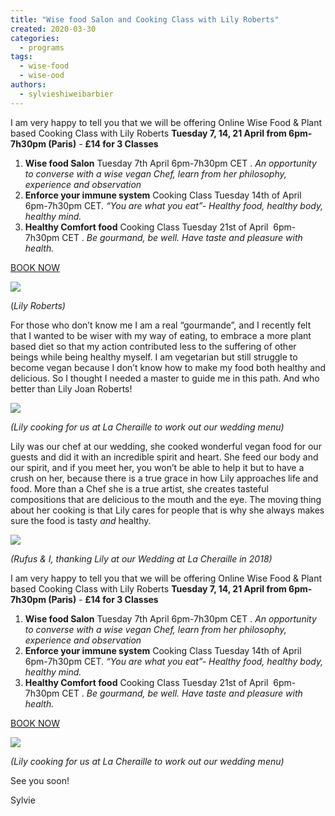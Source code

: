 ```yaml
---
title: "Wise food Salon and Cooking Class with Lily Roberts"
created: 2020-03-30
categories: 
  - programs
tags: 
  - wise-food
  - wise-ood
authors: 
  - sylvieshiweibarbier
---
```


I am very happy to tell you that we will be offering Online Wise Food & Plant based Cooking Class with Lily Roberts **Tuesday 7, 14, 21 April from 6pm-7h30pm (Paris)** - **£14 for 3 Classes**

1. **Wise food Salon** Tuesday 7th April 6pm-7h30pm CET . _An opportunity to converse with a wise vegan Chef, learn from her philosophy, experience and observation_ 
2. **Enforce your immune system** Cooking Class Tuesday 14th of April 6pm-7h30pm CET. _“You are what you eat”- Healthy food, healthy body, healthy mind._
3. **Healthy Comfort food** Cooking Class Tuesday 21st of April  6pm-7h30pm CET . _Be gourmand, be well. Have taste and pleasure with health._

[BOOK NOW](https://ti.to/art-earth-tech/online-calls)

![](https://lh5.googleusercontent.com/JbTbbCFZaZJ83tKlWRNDr8C1_F89xLFRghymR9DPkuN6CGUFLiqxCyjwcmtg0_1W5ElLROB1U1YmzV2uGDG4iORpZPeyGww_0B49PXOOTxmk0f5kmOrAUC6HIIlLAlGefaFFbhXS)

(_Lily Roberts)_

For those who don’t know me I am a real “gourmande”, and I recently felt that I wanted to be wiser with my way of eating, to embrace a more plant based diet so that my action contributed less to the suffering of other beings while being healthy myself. I am vegetarian but still struggle to become vegan because I don’t know how to make my food both healthy and delicious. So I thought I needed a master to guide me in this path. And who better than Lily Joan Roberts! 

![](https://artearthtech.files.wordpress.com/2020/03/snapseed1.jpg?w=1024)

_(Lily cooking for us at La Cheraille to work out our wedding menu)_

Lily was our chef at our wedding, she cooked wonderful vegan food for our guests and did it with an incredible spirit and heart. She feed our body and our spirit, and if you meet her, you won’t be able to help it but to have a crush on her, because there is a true grace in how Lily approaches life and food. More than a Chef she is a true artist, she creates tasteful compositions that are delicious to the mouth and the eye. The moving thing about her cooking is that Lily cares for people that is why she always makes sure the food is tasty _and_ healthy.

![](https://artearthtech.files.wordpress.com/2020/03/sylvierufusdayone918.jpg?w=1024)

_(Rufus & I, thanking Lily at our Wedding at La Cheraille in 2018)_

I am very happy to tell you that we will be offering Online Wise Food & Plant based Cooking Class with Lily Roberts **Tuesday 7, 14, 21 April from 6pm-7h30pm (Paris)** - **£14 for 3 Classes**

1. **Wise food Salon** Tuesday 7th April 6pm-7h30pm CET . _An opportunity to converse with a wise vegan Chef, learn from her philosophy, experience and observation_ 
2. **Enforce your immune system** Cooking Class Tuesday 14th of April 6pm-7h30pm CET. _“You are what you eat”- Healthy food, healthy body, healthy mind._
3. **Healthy Comfort food** Cooking Class Tuesday 21st of April  6pm-7h30pm CET . _Be gourmand, be well. Have taste and pleasure with health._

[BOOK NOW](https://ti.to/art-earth-tech/online-calls)

![](https://artearthtech.files.wordpress.com/2020/03/snapseed2.jpg?w=1024)

_(Lily cooking for us at La Cheraille to work out our wedding menu)_

See you soon!

Sylvie
